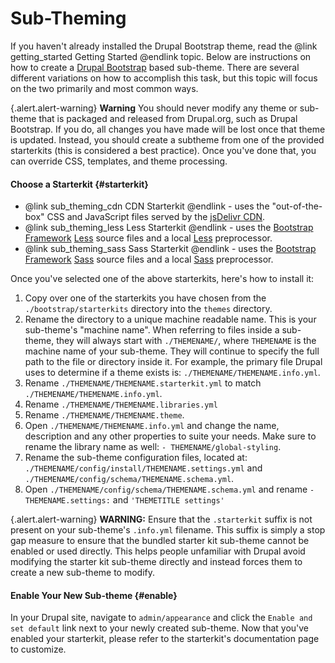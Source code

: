 <!-- @file Instructions on how to sub-theme the Drupal Bootstrap base theme. -->
<!-- @defgroup sub_theming -->
# Sub-Theming

If you haven't already installed the Drupal Bootstrap theme, read 
the @link getting_started Getting Started @endlink topic. Below 
are instructions on how to create a [Drupal Bootstrap] based sub-theme.
There are several different variations on how to accomplish this task, but this
topic will focus on the two primarily and most common ways.

{.alert.alert-warning} **Warning** You should never modify any theme or
sub-theme that is packaged and released from Drupal.org, such as Drupal
Bootstrap. If you do, all changes you have made will be lost once that theme is
updated. Instead, you should create a subtheme from one of the provided
starterkits (this is considered a best practice). Once you've done that, you
can override CSS, templates, and theme processing.

#### Choose a Starterkit {#starterkit}

- @link sub_theming_cdn CDN Starterkit @endlink - uses the "out-of-the-box"
  CSS and JavaScript files served by the [jsDelivr CDN].
- @link sub_theming_less Less Starterkit @endlink - uses the
  [Bootstrap Framework] [Less] source files and a local [Less] preprocessor.
- @link sub_theming_sass Sass Starterkit @endlink - uses the
  [Bootstrap Framework] [Sass] source files and a local [Sass] preprocessor.

Once you've selected one of the above starterkits, here's how to install it:

1. Copy over one of the starterkits you have chosen from the
   `./bootstrap/starterkits` directory into the `themes` directory.
2. Rename the directory to a unique machine readable name. This is your
   sub-theme's "machine name". When referring to files inside a sub-theme,
   they will always start with `./THEMENAME/`, where `THEMENAME` is the machine
   name of your sub-theme. They will continue to specify the full path to the
   file or directory inside it. For example, the primary file Drupal uses to
   determine if a theme exists is: `./THEMENAME/THEMENAME.info.yml`.
3. Rename `./THEMENAME/THEMENAME.starterkit.yml` to match
   `./THEMENAME/THEMENAME.info.yml`.
4. Rename `./THEMENAME/THEMENAME.libraries.yml`
5. Rename `./THEMENAME/THEMENAME.theme`.
6. Open `./THEMENAME/THEMENAME.info.yml` and change the name, description and
   any other properties to suite your needs. Make sure to rename the library
   name as well:  `- THEMENAME/global-styling`.
7. Rename the sub-theme configuration files, located at:
   `./THEMENAME/config/install/THEMENAME.settings.yml` and
   `./THEMENAME/config/schema/THEMENAME.schema.yml`.
8. Open `./THEMENAME/config/schema/THEMENAME.schema.yml` and rename
   `- THEMENAME.settings:` and `'THEMETITLE settings'`

{.alert.alert-warning} **WARNING:** Ensure that the `.starterkit` suffix is
not present on your sub-theme's `.info.yml` filename. This suffix is simply a
stop gap measure to ensure that the bundled starter kit sub-theme cannot be
enabled or used directly. This helps people unfamiliar with Drupal avoid
modifying the starter kit sub-theme directly and instead forces them to create
a new sub-theme to modify.

#### Enable Your New Sub-theme {#enable}
In your Drupal site, navigate to `admin/appearance` and click the `Enable and
set default` link next to your newly created sub-theme. Now that you've
enabled your starterkit, please refer to the starterkit's documentation page
to customize.

[Drupal Bootstrap]: https://www.drupal.org/project/bootstrap
[Bootstrap Framework]: https://getbootstrap.com/docs/3.3/
[jsDelivr CDN]: http://www.jsdelivr.com
[Less]: http://lesscss.org
[Sass]: http://sass-lang.com
